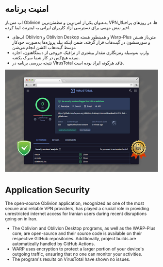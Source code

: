 # امنیت برنامه

اپ متن‌باز Oblivion به‌عنوان یکی‌از امن‌ترین و مطمئن‌ترین VPNها، در روزهای پراختلال اخیر نقش مهمی برای دسترسی آزاد
کاربران ایرانی به اینترنت ایفا کرده.

- اپ‌های Oblivion و Oblivion Deskop و همینطور هسته Warp-Plus متن‌باز هستن و سورسشون در گیت‌هاب قرار گرفته، ضمن اینکه
  بیلد پروژه‌ها به‌صورت خودکار توسط گیت‌هاب اکشن انجام می‌شن.
- وارپ به‌وسیله رمزنگاری مقدار بیشتری از ترافیک خروجی از دستگاهتون، اجازه نمیده هیچ‌کس در کار شما سرک بکشه.
- نتیجه بررسی برنامه در VirusTotal فاقد هرگونه ایراد بوده است.

![virustotal.jpg](screenshot/virustotal.jpg)

# Application Security

The open-source Oblivion application, recognized as one of the most secure and reliable VPN providers, has played a crucial role in providing unrestricted internet access for Iranian users during recent disruptions going on in Iran.

- The Oblivion and Oblivion Desktop programs, as well as the WARP-Plus core, are open-source and their source code is available on their respective GitHub repositories. Additionally, project builds are automatically handled by GitHub Actions.
- WARP uses encryption to protect a larger portion of your device's outgoing traffic, ensuring that no one can monitor your activities.
- The program's results on VirusTotal have shown no issues.
